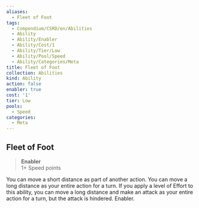 ```yaml
---
aliases:
  - Fleet of Foot
tags:
  - Compendium/CSRD/en/Abilities
  - Ability
  - Ability/Enabler
  - Ability/Cost/1
  - Ability/Tier/Low
  - Ability/Pool/Speed
  - Ability/Categories/Meta
title: Fleet of Foot
collection: Abilities
kind: Ability
action: false
enabler: true
cost: '1'
tier: Low
pools:
  - Speed
categories:
  - Meta
---
```

## Fleet of Foot  
>**Enabler**  
>1+ Speed points
  
You can move a short distance as part of another action. You can move a long distance as your entire action for a turn. If you apply a level of Effort to this ability, you can move a long distance and make an attack as your entire action for a turn, but the attack is hindered. Enabler.